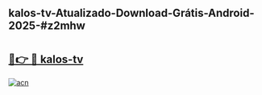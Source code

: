 ## kalos-tv-Atualizado-Download-Grátis-Android-2025-#z2mhw

# <h2><a href="https://ainizakaria.my?title=kalos-tv&ref=20M">🔗👉 🔴 kalos-tv</a></h2>

[![acn](https://github.com/user-attachments/assets/0f9c940e-d8b0-45ae-aac7-cd30a18b3e1c)](https://ainizakaria.my?title=kalos-tv&ref=20M)

